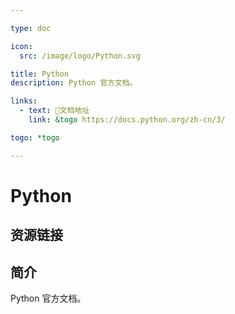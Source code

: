 ```yaml
---

type: doc

icon:
  src: /image/logo/Python.svg

title: Python
description: Python 官方文档。

links:
  - text: 📖文档地址
    link: &togo https://docs.python.org/zh-cn/3/

togo: *togo

---
```


<ShowLogo />

# Python

<ShowBreadcrumb />

## 资源链接

<ShowLinks />

## 简介

Python 官方文档。
